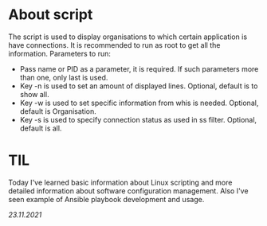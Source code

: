 # About script
The script is used to display organisations to which certain application is have connections. It is recommended to run as root to get all the information. Parameters to run:
- Pass name or PID as a parameter, it is required. If such parameters more than one, only last is used.
- Key -n is used to set an amount of displayed lines. Optional, default is to show all.
- Key -w is used to set specific information from whis is needed. Optional, default is Organisation.
- Key -s is used to specify connection status as used in ss filter. Optional, default is all.

# TIL
Today I've learned basic information about Linux scripting and more detailed information about software configuration management. Also I've seen example of Ansible playbook development and usage.

_23.11.2021_
